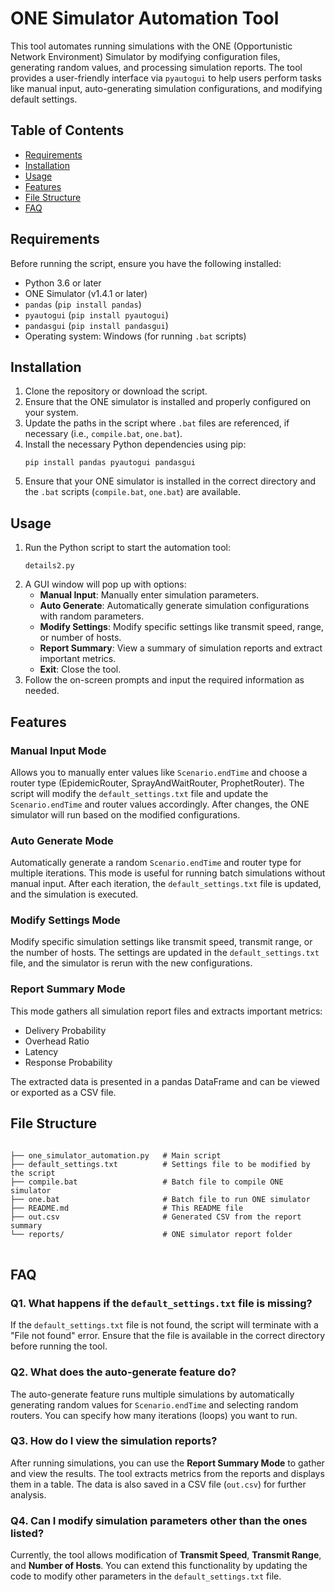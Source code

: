 <!DOCTYPE html>
<html lang="en">
<head>
    <meta charset="UTF-8">
    <meta name="viewport" content="width=device-width, initial-scale=1.0">
</head>
<body>

<h1>ONE Simulator Automation Tool</h1>

<p>This tool automates running simulations with the ONE (Opportunistic Network Environment) Simulator by modifying configuration files, generating random values, and processing simulation reports. The tool provides a user-friendly interface via <code>pyautogui</code> to help users perform tasks like manual input, auto-generating simulation configurations, and modifying default settings.</p>

<h2>Table of Contents</h2>
<ul>
    <li><a href="#requirements">Requirements</a></li>
    <li><a href="#installation">Installation</a></li>
    <li><a href="#usage">Usage</a></li>
    <li><a href="#features">Features</a></li>
    <li><a href="#file-structure">File Structure</a></li>
    <li><a href="#faq">FAQ</a></li>
</ul>

<h2 id="requirements">Requirements</h2>
<p>Before running the script, ensure you have the following installed:</p>
<ul>
    <li>Python 3.6 or later</li>
    <li>ONE Simulator (v1.4.1 or later)</li>
    <li><code>pandas</code> (<code>pip install pandas</code>)</li>
    <li><code>pyautogui</code> (<code>pip install pyautogui</code>)</li>
    <li><code>pandasgui</code> (<code>pip install pandasgui</code>)</li>
    <li>Operating system: Windows (for running <code>.bat</code> scripts)</li>
</ul>

<h2 id="installation">Installation</h2>
<ol>
    <li>Clone the repository or download the script.</li>
    <li>Ensure that the ONE simulator is installed and properly configured on your system.</li>
    <li>Update the paths in the script where <code>.bat</code> files are referenced, if necessary (i.e., <code>compile.bat</code>, <code>one.bat</code>).</li>
    <li>Install the necessary Python dependencies using pip:
        <pre><code>pip install pandas pyautogui pandasgui</code></pre>
    </li>
    <li>Ensure that your ONE simulator is installed in the correct directory and the <code>.bat</code> scripts (<code>compile.bat</code>, <code>one.bat</code>) are available.</li>
</ol>

<h2 id="usage">Usage</h2>
<ol>
    <li>Run the Python script to start the automation tool:
        <pre><code>details2.py</code></pre>
    </li>
    <li>A GUI window will pop up with options:
        <ul>
            <li><strong>Manual Input</strong>: Manually enter simulation parameters.</li>
            <li><strong>Auto Generate</strong>: Automatically generate simulation configurations with random parameters.</li>
            <li><strong>Modify Settings</strong>: Modify specific settings like transmit speed, range, or number of hosts.</li>
            <li><strong>Report Summary</strong>: View a summary of simulation reports and extract important metrics.</li>
            <li><strong>Exit</strong>: Close the tool.</li>
        </ul>
    </li>
    <li>Follow the on-screen prompts and input the required information as needed.</li>
</ol>

<h2 id="features">Features</h2>

<h3 id="manual-input-mode">Manual Input Mode</h3>
<p>Allows you to manually enter values like <code>Scenario.endTime</code> and choose a router type (EpidemicRouter, SprayAndWaitRouter, ProphetRouter). The script will modify the <code>default_settings.txt</code> file and update the <code>Scenario.endTime</code> and router values accordingly. After changes, the ONE simulator will run based on the modified configurations.</p>

<h3 id="auto-generate-mode">Auto Generate Mode</h3>
<p>Automatically generate a random <code>Scenario.endTime</code> and router type for multiple iterations. This mode is useful for running batch simulations without manual input. After each iteration, the <code>default_settings.txt</code> file is updated, and the simulation is executed.</p>

<h3 id="modify-settings-mode">Modify Settings Mode</h3>
<p>Modify specific simulation settings like transmit speed, transmit range, or the number of hosts. The settings are updated in the <code>default_settings.txt</code> file, and the simulator is rerun with the new configurations.</p>

<h3 id="report-summary-mode">Report Summary Mode</h3>
<p>This mode gathers all simulation report files and extracts important metrics:</p>
<ul>
    <li>Delivery Probability</li>
    <li>Overhead Ratio</li>
    <li>Latency</li>
    <li>Response Probability</li>
</ul>
<p>The extracted data is presented in a pandas DataFrame and can be viewed or exported as a CSV file.</p>

<h2 id="file-structure">File Structure</h2>
<pre>
<code>
├── one_simulator_automation.py   # Main script
├── default_settings.txt          # Settings file to be modified by the script
├── compile.bat                   # Batch file to compile ONE simulator
├── one.bat                       # Batch file to run ONE simulator
├── README.md                     # This README file
├── out.csv                       # Generated CSV from the report summary
└── reports/                      # ONE simulator report folder
</code>
</pre>

<h2 id="faq">FAQ</h2>

<h3>Q1. What happens if the <code>default_settings.txt</code> file is missing?</h3>
<p>If the <code>default_settings.txt</code> file is not found, the script will terminate with a "File not found" error. Ensure that the file is available in the correct directory before running the tool.</p>

<h3>Q2. What does the <strong>auto-generate</strong> feature do?</h3>
<p>The auto-generate feature runs multiple simulations by automatically generating random values for <code>Scenario.endTime</code> and selecting random routers. You can specify how many iterations (loops) you want to run.</p>

<h3>Q3. How do I view the simulation reports?</h3>
<p>After running simulations, you can use the <strong>Report Summary Mode</strong> to gather and view the results. The tool extracts metrics from the reports and displays them in a table. The data is also saved in a CSV file (<code>out.csv</code>) for further analysis.</p>

<h3>Q4. Can I modify simulation parameters other than the ones listed?</h3>
<p>Currently, the tool allows modification of <strong>Transmit Speed</strong>, <strong>Transmit Range</strong>, and <strong>Number of Hosts</strong>. You can extend this functionality by updating the code to modify other parameters in the <code>default_settings.txt</code> file.</p>

</body>
</html>
